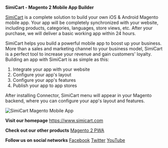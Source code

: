 <b>SimiCart - Magento 2 Mobile App Builder</b>
 
<a href="https://www.simicart.com/native-app.html/?utm_campaign=optimize&utm_source=github&utm_medium=referral&utm_content=nativem2">SimiCart</a> is a complete solution to build your own iOS & Android Magento mobile app. Your app will be completely synchronized with your website, including products, categories, languages, store views, etc. After your purchase, we will deliver a basic working app within 24 hours.
 
SimiCart helps you build a powerful mobile app to boost up your business. More than a sales and marketing channel to your business model, SimiCart is a perfect tool to increase your revenue and gain customers' loyalty. Building an app with SimiCart is as simple as this:
 
1. Integrate your app with your website
2. Configure your app's layout
3. Configure your app's features
4. Publish your app to app stores
 
After installing Connector, SimiCart menu will appear in your Magento backend, where you can configure your app's layout and features.

<img src="https://www.simicart.com/pwa/static/media/magento-mobile-app.3d02e4ff.png" alt="SimiCart Magento Mobile App">
 
<b>Visit our homepage</b>
https://www.simicart.com

<b>Check out our other products</b>
<a href="https://github.com/Simicart/pwacommerceformagento2">Magento 2 PWA</a>


<b>Follow us on social networks</b>
<a href="https://www.facebook.com/simicart/">Facebook</a>
<a href="http://twitter.com/SimiCart/">Twitter</a>
<a href="https://www.youtube.com/c/SimiCartChannel">YouTube</a>
